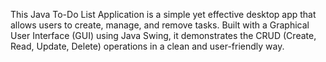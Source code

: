 This Java To-Do List Application is a simple yet effective desktop app that allows users to create, manage, and remove tasks. Built with a Graphical User Interface (GUI) using Java Swing, it demonstrates the CRUD (Create, Read, Update, Delete) operations in a clean and user-friendly way.
